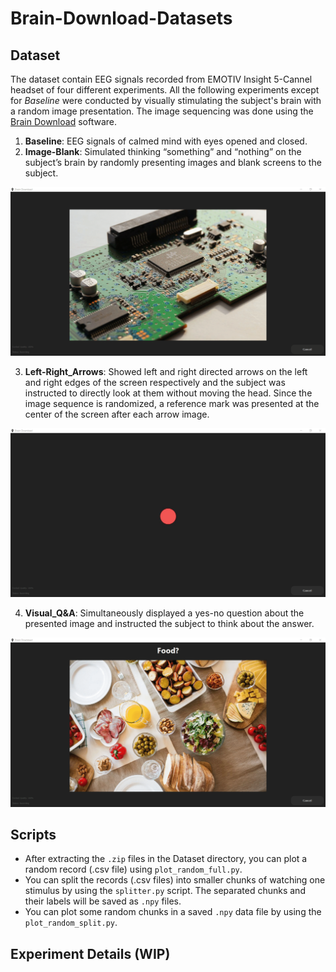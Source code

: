 # Brain-Download-Datasets

## Dataset
The dataset contain EEG signals recorded from EMOTIV Insight 5-Cannel headset of four different experiments. All the following experiments except for *Baseline* were conducted by visually stimulating the subject's brain with a random image presentation. The image sequencing was done using the [Brain Download](https://github.com/LKbrilliant/Brain-Download) software. 

1. **Baseline**: EEG signals of calmed mind with eyes opened and closed.
2. **Image-Blank**: Simulated thinking “something” and “nothing” on the subject’s brain by randomly presenting images and blank screens to the subject.

<!-- ![Image-Blank](media/Image-Blank.gif) -->
<center><img src="media/Image-Blank.gif" alt="Image-Blank" width="600"/></center>

3. **Left-Right_Arrows**: Showed left and right directed arrows on the left and right edges of the screen respectively and the subject was instructed to directly look at them without moving the head. Since the image sequence is randomized, a reference mark was presented at the center of the screen after each arrow image.

<!-- ![Left-Right_Arrows](media/Left-Right.gif) -->
<center><img src="media/Left-Right.gif" alt="Left-Right_Arrows" width="600"/></center>

4. **Visual_Q&A**: Simultaneously displayed a yes-no question about the presented image and instructed the subject to think about the answer.

<!-- ![Visual_Q&A](media/Yes-No.gif) -->
<center><img src="media/Yes-No.gif" alt="Visual_Q&A" width="600"/></center>

## Scripts
- After extracting the `.zip` files in the Dataset directory, you can plot a random record (.csv file) using `plot_random_full.py`.
- You can split the records (.csv files) into smaller chunks of watching one stimulus by using the `splitter.py` script. The separated chunks and their labels will be saved as `.npy` files. 
- You can plot some random chunks in a saved `.npy` data file by using the `plot_random_split.py`.

## Experiment Details (WIP)